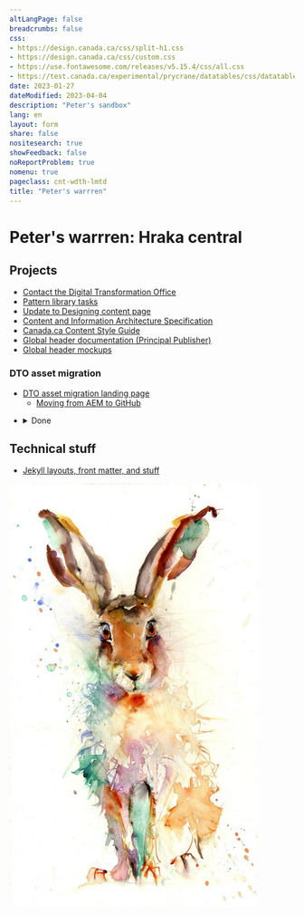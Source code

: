 ```yaml
---
altLangPage: false
breadcrumbs: false
css:
- https://design.canada.ca/css/split-h1.css
- https://design.canada.ca/css/custom.css
- https://use.fontawesome.com/releases/v5.15.4/css/all.css
- https://test.canada.ca/experimental/prycrane/datatables/css/datatables-fun.css
date: 2023-01-27
dateModified: 2023-04-04
description: "Peter's sandbox"
lang: en
layout: form
share: false
nositesearch: true
showFeedback: false
noReportProblem: true
nomenu: true
pageclass: cnt-wdth-lmtd
title: "Peter's warrren"
---
```

<div class="row">
  <div class="col-md-8">
    <h1 property="name" id="wb-cont" dir="ltr"><span class="stacked"><span>Peter's warrren</span>: <span>Hraka central</span></span></h1>
    <h2 class="mrgn-tp-lg h3">Projects</h2>
    <ul>
      <li><a href="https://test.canada.ca/experimental/prycrane/contactus/">Contact the Digital Transformation Office</a></li>
      <li><a href="https://test.canada.ca/experimental/prycrane/pattern-library/">Pattern library tasks</a></li>
      <li><a href="https://test.canada.ca/experimental/prycrane/continuous-improvement/">Update to Designing content page</a></li>
      <li><a href="https://test.canada.ca/experimental/prycrane/architecture/">Content and Information Architecture Specification</a></li>
      <li><a href="https://test.canada.ca/experimental/prycrane/style-guide/index.html">Canada.ca Content Style Guide</a></li>
      <li><a href="https://test.canada.ca/experimental/laura/gcweb/">Global header documentation (Principal Publisher)</a></li>
      <li><a href="https://test.canada.ca/experimental/header-mockups/">Global header mockups</a></li>
    </ul>
    <h3 class="mrgn-tp-lg h4">DTO asset migration</h3>
    <ul>
      <li><a href="https://test.canada.ca/experimental/migration/">DTO asset migration landing page</a>
        <ul>
          <li><a href="https://test.canada.ca/experimental/migration/aem-migration.html">Moving from AEM to GitHub</a></li>
        </ul>
      </li>
    </ul>
    <div class="mrgn-tp-lg">
    <ul class="list-unstyled">
      <li>
        <details>
          <summary>Done</summary>
          <ul class="mrgn-tp-md fa-ul">
            <li><span class="fa-li"><span class="fas fa-check"></span></span><a href="https://test.canada.ca/experimental/prycrane/datatables/">dataTable fun</a></li>
            <li><span class="fa-li"><span class="fas fa-check"></span></span><a href="https://test.canada.ca/experimental/prycrane/example/">Visual examples expand and collapse?</a></li>
          </ul>
        </details>
      </li>
    </ul></div>
    <h2 class="mrgn-tp-lg h3">Technical stuff</h2>
    <ul>
      <li><a href="https://test.canada.ca/experimental/examples/">Jekyll layouts, front matter, and stuff</a></li>
    </ul>
  </div>
  <div class="col-md-4">
    <div class="mrgn-tp-lg"><img src="./images/bunny12.PNG" alt="" class="img-responsive"></div>
  </div>
</div>

